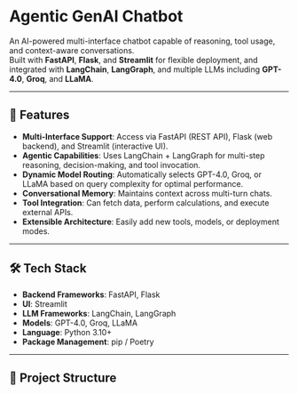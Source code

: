 # Agentic GenAI Chatbot

An AI-powered multi-interface chatbot capable of reasoning, tool usage, and context-aware conversations.  
Built with **FastAPI**, **Flask**, and **Streamlit** for flexible deployment, and integrated with **LangChain**, **LangGraph**, and multiple LLMs including **GPT-4.0**, **Groq**, and **LLaMA**.

---

## 🚀 Features
- **Multi-Interface Support**: Access via FastAPI (REST API), Flask (web backend), and Streamlit (interactive UI).
- **Agentic Capabilities**: Uses LangChain + LangGraph for multi-step reasoning, decision-making, and tool invocation.
- **Dynamic Model Routing**: Automatically selects GPT-4.0, Groq, or LLaMA based on query complexity for optimal performance.
- **Conversational Memory**: Maintains context across multi-turn chats.
- **Tool Integration**: Can fetch data, perform calculations, and execute external APIs.
- **Extensible Architecture**: Easily add new tools, models, or deployment modes.

---

## 🛠️ Tech Stack
- **Backend Frameworks**: FastAPI, Flask
- **UI**: Streamlit
- **LLM Frameworks**: LangChain, LangGraph
- **Models**: GPT-4.0, Groq, LLaMA
- **Language**: Python 3.10+
- **Package Management**: pip / Poetry

---

## 📂 Project Structure
